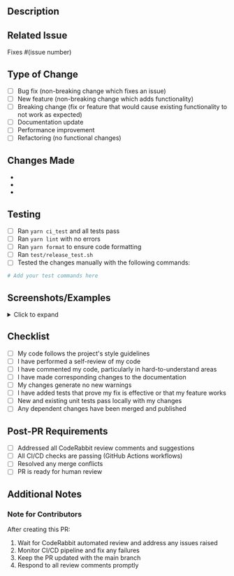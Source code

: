 ## Description
<!-- Provide a brief description of the changes in this PR -->

## Related Issue
<!-- Link to the issue this PR addresses, if applicable -->
Fixes #(issue number)

## Type of Change
<!-- Mark the relevant option with an "x" -->
- [ ] Bug fix (non-breaking change which fixes an issue)
- [ ] New feature (non-breaking change which adds functionality)
- [ ] Breaking change (fix or feature that would cause existing functionality to not work as expected)
- [ ] Documentation update
- [ ] Performance improvement
- [ ] Refactoring (no functional changes)

## Changes Made
<!-- List the specific changes made in this PR -->
- 
- 
- 

## Testing
<!-- Describe the tests you ran to verify your changes -->
- [ ] Ran `yarn ci_test` and all tests pass
- [ ] Ran `yarn lint` with no errors
- [ ] Ran `yarn format` to ensure code formatting
- [ ] Ran `test/release_test.sh`
- [ ] Tested the changes manually with the following commands:
```bash
# Add your test commands here
```

## Screenshots/Examples
<!-- If applicable, add screenshots or examples to help explain your changes -->
<details>
<summary>Click to expand</summary>

```json
// Example MulmoScript or output if relevant
```

</details>

## Checklist
<!-- Mark completed items with an "x" -->
- [ ] My code follows the project's style guidelines
- [ ] I have performed a self-review of my code
- [ ] I have commented my code, particularly in hard-to-understand areas
- [ ] I have made corresponding changes to the documentation
- [ ] My changes generate no new warnings
- [ ] I have added tests that prove my fix is effective or that my feature works
- [ ] New and existing unit tests pass locally with my changes
- [ ] Any dependent changes have been merged and published

## Post-PR Requirements
<!-- These must be completed after creating the PR -->
- [ ] Addressed all CodeRabbit review comments and suggestions
- [ ] All CI/CD checks are passing (GitHub Actions workflows)
- [ ] Resolved any merge conflicts
- [ ] PR is ready for human review

## Additional Notes
<!-- Add any additional notes, concerns, or discussion points -->

### Note for Contributors
After creating this PR:
1. Wait for CodeRabbit automated review and address any issues raised
2. Monitor CI/CD pipeline and fix any failures
3. Keep the PR updated with the main branch
4. Respond to all review comments promptly